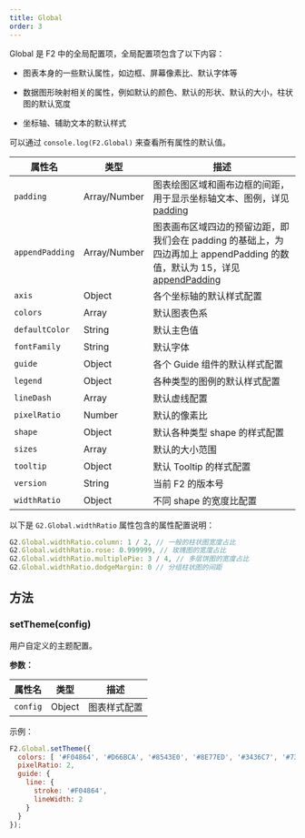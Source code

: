 ```yaml
---
title: Global
order: 3
---
```


Global 是 F2 中的全局配置项，全局配置项包含了以下内容：

- 图表本身的一些默认属性，如边框、屏幕像素比、默认字体等

- 数据图形映射相关的属性，例如默认的颜色、默认的形状、默认的大小，柱状图的默认宽度

- 坐标轴、辅助文本的默认样式


可以通过 `console.log(F2.Global)` 来查看所有属性的默认值。

| 属性名 | 类型 | 描述 |
| --- | --- | --- |
| `padding` | Array/Number | 图表绘图区域和画布边框的间距，用于显示坐标轴文本、图例，详见 [padding](https://www.yuque.com/antv/f2/api-chart#92uqpt) |
| `appendPadding` | Array/Number | 图表画布区域四边的预留边距，即我们会在 padding 的基础上，为四边再加上 appendPadding 的数值，默认为 15，详见 [appendPadding](https://www.yuque.com/antv/f2/api-chart#u5skik) |
| `axis` | Object | 各个坐标轴的默认样式配置 |
| `colors` | Array | 默认图表色系 |
| `defaultColor` | String | 默认主色值 |
| `fontFamily` | String | 默认字体 |
| `guide` | Object | 各个 Guide 组件的默认样式配置 |
| `legend` | Object | 各种类型的图例的默认样式配置 |
| `lineDash` | Array | 默认虚线配置 |
| `pixelRatio` | Number | 默认的像素比 |
| `shape` | Object | 默认各种类型 shape 的样式配置 |
| `sizes` | Array | 默认的大小范围 |
| `tooltip` | Object | 默认 Tooltip 的样式配置 |
| `version` | String | 当前 F2 的版本号 |
| `widthRatio` | Object | 不同 shape 的宽度比配置 |


以下是 `G2.Global.widthRatio` 属性包含的属性配置说明：

```javascript
G2.Global.widthRatio.column: 1 / 2, // 一般的柱状图宽度占比
G2.Global.widthRatio.rose: 0.999999, // 玫瑰图的宽度占比
G2.Global.widthRatio.multiplePie: 3 / 4, // 多层饼图的宽度占比
G2.Global.widthRatio.dodgeMargin: 0 // 分组柱状图的间距
```

## 方法

### setTheme(config)

用户自定义的主题配置。

**参数：**

| **属性名** | **类型** | **描述** |
| --- | --- | --- |
| `config` | Object | 图表样式配置 |


示例：

```javascript
F2.Global.setTheme({
  colors: [ '#F04864', '#D66BCA', '#8543E0', '#8E77ED', '#3436C7', '#737EE6', '#223273', '#7EA2E6' ],
  pixelRatio: 2,
  guide: {
    line: {
      stroke: '#F04864',
      lineWidth: 2
    }
  }
});
```
